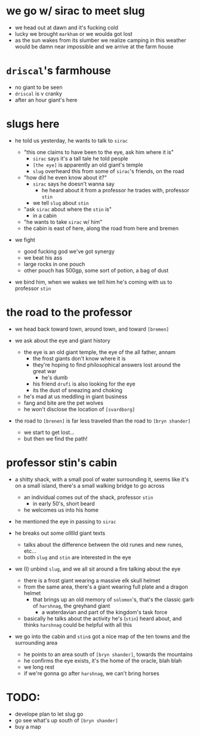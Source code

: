 # we go w/ sirac to meet slug
- we head out at dawn and it's fucking cold
- lucky we brought `markham` or we woulda got lost
- as the sun wakes from its slumber we realize camping in this weather would be damn near impossible and we arrive at the farm house

# `driscal`'s farmhouse
- no giant to be seen
- `driscal` is v cranky
- after an hour giant's here


# slugs here
- he told us yesterday, he wants to talk to `sirac`
    - "this one claims to have been to the eye, ask him where it is"
        - `sirac` says it's a tall tale he told people
        - `[the eye]` is apparently an old giant's temple
        - `slug` overheard this from some of `sirac`'s friends, on the road
    - "how did he even know about it?"
        - `sirac` says he doesn't wanna say
            - he heard about it from a professor he trades with, professor `stin`
        - we tell `slug` about `stin`
    - "ask `sirac` about where the `stin` is"
        - in a cabin
    - "he wants to take `sirac` w/ him"
    - the cabin is east of here, along the road from here and bremen

- we fight
    - good fucking god we've got synergy
    - we beat his ass
    - large rocks in one pouch
    - other pouch has 500gp, some sort of potion, a bag of dust

- we bind him, when we wakes we tell him he's coming with us to professor `stin`

# the road to the professor
- we head back toward town, around town, and toward `[bremen]`
- we ask about the eye and giant history
    - the eye is an old giant temple, the eye of the all father, annam
        - the frost giants don't know where it is
        - they're hoping to find philosophical answers lost around the great war
            - he's dumb
        - his friend `drufi` is also looking for the eye
        - its the dust of sneazing and choking
    - he's mad at us meddling in giant business
    - fang and bite are the pet wolves
    - he won't disclose the location of `[svardborg]`

- the road to `[brenen]` is far less traveled than the road to `[bryn shander]`
    - we start to get lost...
    - but then we find the path!

# professor stin's cabin
- a shitty shack, with a small pool of water surrounding it, seems like it's on a small island, there's a small walking bridge to go across
    - an individual comes out of the shack, professor `stin`
        - in early 50's, short beard
    - he welcomes us into his home

- he mentioned the eye in passing to `sirac`
- he breaks out some ollllld giant texts
    - talks about the difference between the old runes and new runes, etc...
    - both `slug` and `stin` are interested in the eye

- we (I) unbind `slug`, and we all sit around a fire talking about the eye
    - there is a frost giant wearing a massive elk skull helmet
    - from the same area, there's a giant wearing full plate and a dragon helmet
        - that brings up an old memory of `solomon`'s, that's the classic garb of `harshnag`, the greyhand giant
            - a waterdavian and part of the kingdom's task force
    - basically he talks about the activity he's (`stin`) heard about, and thinks `harshnag` could be helpful with all this

- we go into the cabin and `stin`s got a nice map of the ten towns and the surrounding area
    - he points to an area south of `[bryn shander]`, towards the mountains
    - he confirms the eye exists, it's the home of the oracle, blah blah
    - we long rest
    - if we're gonna go after `harshnag`, we can't bring horses

# TODO:
- develope plan to let slug go
- go see what's up south of `[bryn shander]`
- buy a map
